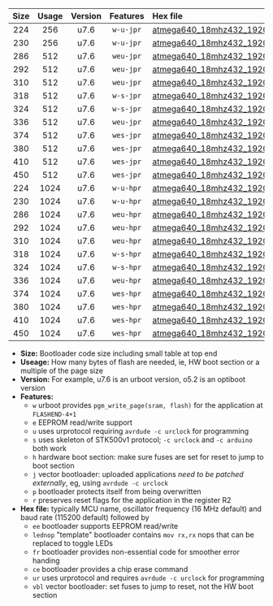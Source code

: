 |Size|Usage|Version|Features|Hex file|
|:-:|:-:|:-:|:-:|:--|
|224|256|u7.6|`w-u-jpr`|[atmega640_18mhz432_19200bps_ur_vbl.hex](https://raw.githubusercontent.com/stefanrueger/urboot/main/atmega640_18mhz432_19200bps_ur_vbl.hex)|
|230|256|u7.6|`w-u-jpr`|[atmega640_18mhz432_19200bps_lednop_ur_vbl.hex](https://raw.githubusercontent.com/stefanrueger/urboot/main/atmega640_18mhz432_19200bps_lednop_ur_vbl.hex)|
|286|512|u7.6|`weu-jpr`|[atmega640_18mhz432_19200bps_ee_ur_vbl.hex](https://raw.githubusercontent.com/stefanrueger/urboot/main/atmega640_18mhz432_19200bps_ee_ur_vbl.hex)|
|292|512|u7.6|`weu-jpr`|[atmega640_18mhz432_19200bps_ee_lednop_ur_vbl.hex](https://raw.githubusercontent.com/stefanrueger/urboot/main/atmega640_18mhz432_19200bps_ee_lednop_ur_vbl.hex)|
|310|512|u7.6|`weu-jpr`|[atmega640_18mhz432_19200bps_ee_lednop_fr_ur_vbl.hex](https://raw.githubusercontent.com/stefanrueger/urboot/main/atmega640_18mhz432_19200bps_ee_lednop_fr_ur_vbl.hex)|
|318|512|u7.6|`w-s-jpr`|[atmega640_18mhz432_19200bps_vbl.hex](https://raw.githubusercontent.com/stefanrueger/urboot/main/atmega640_18mhz432_19200bps_vbl.hex)|
|324|512|u7.6|`w-s-jpr`|[atmega640_18mhz432_19200bps_lednop_vbl.hex](https://raw.githubusercontent.com/stefanrueger/urboot/main/atmega640_18mhz432_19200bps_lednop_vbl.hex)|
|336|512|u7.6|`weu-jpr`|[atmega640_18mhz432_19200bps_ee_lednop_fr_ce_ur_vbl.hex](https://raw.githubusercontent.com/stefanrueger/urboot/main/atmega640_18mhz432_19200bps_ee_lednop_fr_ce_ur_vbl.hex)|
|374|512|u7.6|`wes-jpr`|[atmega640_18mhz432_19200bps_ee_vbl.hex](https://raw.githubusercontent.com/stefanrueger/urboot/main/atmega640_18mhz432_19200bps_ee_vbl.hex)|
|380|512|u7.6|`wes-jpr`|[atmega640_18mhz432_19200bps_ee_lednop_vbl.hex](https://raw.githubusercontent.com/stefanrueger/urboot/main/atmega640_18mhz432_19200bps_ee_lednop_vbl.hex)|
|410|512|u7.6|`wes-jpr`|[atmega640_18mhz432_19200bps_ee_lednop_fr_vbl.hex](https://raw.githubusercontent.com/stefanrueger/urboot/main/atmega640_18mhz432_19200bps_ee_lednop_fr_vbl.hex)|
|450|512|u7.6|`wes-jpr`|[atmega640_18mhz432_19200bps_ee_lednop_fr_ce_vbl.hex](https://raw.githubusercontent.com/stefanrueger/urboot/main/atmega640_18mhz432_19200bps_ee_lednop_fr_ce_vbl.hex)|
|224|1024|u7.6|`w-u-hpr`|[atmega640_18mhz432_19200bps_ur.hex](https://raw.githubusercontent.com/stefanrueger/urboot/main/atmega640_18mhz432_19200bps_ur.hex)|
|230|1024|u7.6|`w-u-hpr`|[atmega640_18mhz432_19200bps_lednop_ur.hex](https://raw.githubusercontent.com/stefanrueger/urboot/main/atmega640_18mhz432_19200bps_lednop_ur.hex)|
|286|1024|u7.6|`weu-hpr`|[atmega640_18mhz432_19200bps_ee_ur.hex](https://raw.githubusercontent.com/stefanrueger/urboot/main/atmega640_18mhz432_19200bps_ee_ur.hex)|
|292|1024|u7.6|`weu-hpr`|[atmega640_18mhz432_19200bps_ee_lednop_ur.hex](https://raw.githubusercontent.com/stefanrueger/urboot/main/atmega640_18mhz432_19200bps_ee_lednop_ur.hex)|
|310|1024|u7.6|`weu-hpr`|[atmega640_18mhz432_19200bps_ee_lednop_fr_ur.hex](https://raw.githubusercontent.com/stefanrueger/urboot/main/atmega640_18mhz432_19200bps_ee_lednop_fr_ur.hex)|
|318|1024|u7.6|`w-s-hpr`|[atmega640_18mhz432_19200bps.hex](https://raw.githubusercontent.com/stefanrueger/urboot/main/atmega640_18mhz432_19200bps.hex)|
|324|1024|u7.6|`w-s-hpr`|[atmega640_18mhz432_19200bps_lednop.hex](https://raw.githubusercontent.com/stefanrueger/urboot/main/atmega640_18mhz432_19200bps_lednop.hex)|
|336|1024|u7.6|`weu-hpr`|[atmega640_18mhz432_19200bps_ee_lednop_fr_ce_ur.hex](https://raw.githubusercontent.com/stefanrueger/urboot/main/atmega640_18mhz432_19200bps_ee_lednop_fr_ce_ur.hex)|
|374|1024|u7.6|`wes-hpr`|[atmega640_18mhz432_19200bps_ee.hex](https://raw.githubusercontent.com/stefanrueger/urboot/main/atmega640_18mhz432_19200bps_ee.hex)|
|380|1024|u7.6|`wes-hpr`|[atmega640_18mhz432_19200bps_ee_lednop.hex](https://raw.githubusercontent.com/stefanrueger/urboot/main/atmega640_18mhz432_19200bps_ee_lednop.hex)|
|410|1024|u7.6|`wes-hpr`|[atmega640_18mhz432_19200bps_ee_lednop_fr.hex](https://raw.githubusercontent.com/stefanrueger/urboot/main/atmega640_18mhz432_19200bps_ee_lednop_fr.hex)|
|450|1024|u7.6|`wes-hpr`|[atmega640_18mhz432_19200bps_ee_lednop_fr_ce.hex](https://raw.githubusercontent.com/stefanrueger/urboot/main/atmega640_18mhz432_19200bps_ee_lednop_fr_ce.hex)|

- **Size:** Bootloader code size including small table at top end
- **Useage:** How many bytes of flash are needed, ie, HW boot section or a multiple of the page size
- **Version:** For example, u7.6 is an urboot version, o5.2 is an optiboot version
- **Features:**
  + `w` urboot provides `pgm_write_page(sram, flash)` for the application at `FLASHEND-4+1`
  + `e` EEPROM read/write support
  + `u` uses urprotocol requiring `avrdude -c urclock` for programming
  + `s` uses skeleton of STK500v1 protocol; `-c urclock` and `-c arduino` both work
  + `h` hardware boot section: make sure fuses are set for reset to jump to boot section
  + `j` vector bootloader: uploaded applications *need to be patched externally*, eg, using `avrdude -c urclock`
  + `p` bootloader protects itself from being overwritten
  + `r` preserves reset flags for the application in the register R2
- **Hex file:** typically MCU name, oscillator frequency (16 MHz default) and baud rate (115200 default) followed by
  + `ee` bootloader supports EEPROM read/write
  + `lednop` "template" bootloader contains `mov rx,rx` nops that can be replaced to toggle LEDs
  + `fr` bootloader provides non-essential code for smoother error handing
  + `ce` bootloader provides a chip erase command
  + `ur` uses urprotocol and requires `avrdude -c urclock` for programming
  + `vbl` vector bootloader: set fuses to jump to reset, not the HW boot section
